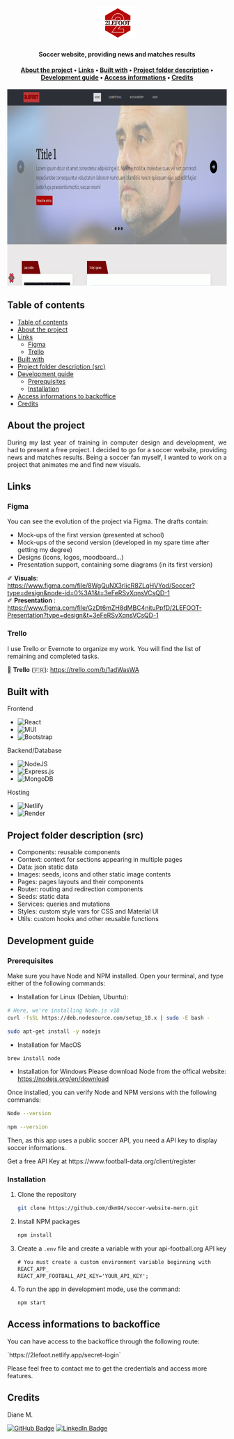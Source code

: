 <div align="center">
    <h1>
        <img src="documentation/readme-assets/toutlefoot-logo.png" alt="2lefoot logo" height="75px">
    </h1>
    <h4><b>Soccer website, providing news and matches results</b></h4>
    <h4>
        <a href="#about">About the project</a>
        •
        <a href="#links">Links</a>
        •
        <a href="#built-with">Built with</a>
        •
        <a href="#architecture">Project folder description</a>
        •
        <a href="#development">Development guide</a>
        •
        <a href="#access">Access informations</a>
        •
        <a href="#contact">Credits</a>
    </h4>
</div>

<p align="center"> 
    <img src="documentation/readme-assets/home.png" alt="home page" height="450" width="auto">
</p>

## Table of contents

- [Table of contents](#table-of-contents)
- [About the project](#about-the-project)
- [Links](#links)
  - [Figma](#figma)
  - [Trello](#trello)
- [Built with](#built-with)
- [Project folder description (src)](#project-folder-description-src)
- [Development guide](#development-guide)
  - [Prerequisites](#prerequisites)
  - [Installation](#installation)
- [Access informations to backoffice](#access-informations-to-backoffice)
- [Credits](#credits)

## About the project

<p align="justify"> 
  During my last year of training in computer design and development, we had to present a free project. 
I decided to go for a soccer website, providing news and matches results. Being a soccer fan myself, I wanted to work on a project that animates me and find new visuals. 
</p>


## Links

### Figma

You can see the evolution of the project via Figma. The drafts contain:
  * Mock-ups of the first version (presented at school)
  * Mock-ups of the second version (developed in my spare time after getting my degree)
  * Designs (icons, logos, moodboard...)
  * Presentation support, containing some diagrams (in its first version)

✐ **Visuals**: https://www.figma.com/file/8WgQuNX3rIicR8ZLqHVYod/Soccer?type=design&node-id=0%3A1&t=3eFeRSvXqnsVCsQD-1<br />
✐ **Presentation** : https://www.figma.com/file/GzDt6mZH8dMBC4nituPpfD/2LEFOOT-Presentation?type=design&t=3eFeRSvXqnsVCsQD-1

### Trello

I use Trello or Evernote to organize my work. You will find the list of remaining and completed tasks.

📝 **Trello** (🇫🇷): https://trello.com/b/1adWasWA


## Built with

Frontend
* ![React](https://img.shields.io/badge/react-%2320232a.svg?style=for-the-badge&logo=react&logoColor=%2361DAFB)
* ![MUI](https://img.shields.io/badge/MUI-%230081CB.svg?style=for-the-badge&logo=material-ui&logoColor=white)
* ![Bootstrap](https://img.shields.io/badge/Bootstrap-563D7C?style=for-the-badge&logo=bootstrap&logoColor=white)

Backend/Database
* ![NodeJS](https://img.shields.io/badge/node.js-6DA55F?style=for-the-badge&logo=node.js&logoColor=white)
* ![Express.js](https://img.shields.io/badge/express.js-%23404d59.svg?style=for-the-badge&logo=express&logoColor=%2361DAFB)
* ![MongoDB](https://img.shields.io/badge/MongoDB-%234ea94b.svg?style=for-the-badge&logo=mongodb&logoColor=white)

Hosting
* ![Netlify](https://img.shields.io/badge/netlify-%23000000.svg?style=for-the-badge&logo=netlify&logoColor=#00C7B7)
* ![Render](https://img.shields.io/badge/Render-%46E3B7.svg?style=for-the-badge&logo=render&logoColor=white)


## Project folder description (src)

* Components: reusable components
* Context: context for sections appearing in multiple pages
* Data: json static data
* Images: seeds, icons and other static image contents
* Pages: pages layouts and their components
* Router: routing and redirection components
* Seeds: static data
* Services: queries and mutations
* Styles: custom style vars for CSS and Material UI
* Utils: custom hooks and other reusable functions


## Development guide

### Prerequisites

<p>Make sure you have Node and NPM installed. Open your terminal, and type either of the following commands:</p>

* Installation for Linux (Debian, Ubuntu):
```sh
# Here, we're installing Node.js v18
curl -fsSL https://deb.nodesource.com/setup_18.x | sudo -E bash -
```
```sh
sudo apt-get install -y nodejs
```


* Installation for MacOS
```sh
brew install node
```

* Installation for Windows
Please download Node from the offical website: https://nodejs.org/en/download

<p>Once installed, you can verify Node and NPM versions with the following commands:</p>

```sh
Node --version
```

```sh
npm --version
```

<p>Then, as this app uses a public soccer API, you need a API key to display soccer informations. </p>
<p>Get a free API Key at https://www.football-data.org/client/register</p>


### Installation

1. Clone the repository
   ```sh
   git clone https://github.com/dkm94/soccer-website-mern.git
   ```
2. Install NPM packages
   ```sh
   npm install
   ```
3. Create a `.env` file and create a variable with your api-football.org API key
   ```env
   # You must create a custom environment variable beginning with REACT_APP_
   REACT_APP_FOOTBALL_API_KEY='YOUR_API_KEY';
   ```
4. To run the app in development mode, use the command:
   ```sh
   npm start
   ```

## Access informations to backoffice

<p>You can have access to the backoffice through the following route:</p>
`https://2lefoot.netlify.app/secret-login`
<p>Please feel free to contact me to get the credentials and access more features.</p>

## Credits

<p>Diane M.</p>

[![GitHub Badge](https://img.shields.io/badge/GitHub-100000?style=for-the-badge&logo=github&logoColor=white)](https://github.com/dkm94)
[![LinkedIn Badge](https://img.shields.io/badge/LinkedIn-0077B5?style=for-the-badge&logo=linkedin&logoColor=white)](https://www.linkedin.com/in/diane-mpk/)
